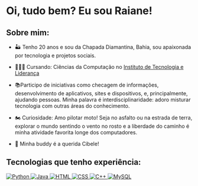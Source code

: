 # Oi, tudo bem? Eu sou Raiane!

## Sobre mim: 

* 🏜️ Tenho 20 anos e sou da Chapada Diamantina, Bahia, sou apaixonada por tecnologia e projetos sociais.

* 👩🏽‍💻 Cursando: Ciências da Computação no [Instituto de Tecnologia e Liderança](https://www.inteli.edu.br/)

* 📚Participo de iniciativas como checagem de informações, desenvolvimento de aplicativos, sites e dispositivos, e, principalmente, ajudando pessoas. Minha palavra é interdisciplinaridade: adoro misturar tecnologia com outras áreas do conhecimento.
  
* 🏍️ Curiosidade: Amo pilotar moto! Seja no asfalto ou na estrada de terra, explorar o mundo sentindo o vento no rosto e a liberdade do caminho é minha atividade favorita longe dos computadores.

* 🤝 Minha buddy é a querida Cibele!


## Tecnologias que tenho experiência:

<div>
  <a href="https://www.python.org/" target="_blank">
    <img src="https://img.shields.io/badge/-Python-3776AB?style=flat-square&logo=python&logoColor=white" alt="Python"/>
  </a>
  <a href="https://www.java.com/" target="_blank">
    <img src="https://img.shields.io/badge/-Java-007396?style=flat-square&logo=java&logoColor=white" alt="Java"/>
  </a>
  <a href="https://www.w3.org/html/" target="_blank">
    <img src="https://img.shields.io/badge/-HTML-E34F26?style=flat-square&logo=html5&logoColor=white" alt="HTML"/>
  </a>
  <a href="https://www.w3.org/Style/CSS/" target="_blank">
    <img src="https://img.shields.io/badge/-CSS-1572B6?style=flat-square&logo=css3&logoColor=white" alt="CSS"/>
  </a>
  <a href="https://isocpp.org/" target="_blank">
    <img src="https://img.shields.io/badge/-C%2B%2B-00599C?style=flat-square&logo=cplusplus&logoColor=white" alt="C++"/>
  </a>
  <a href="https://www.mysql.com/" target="_blank">
    <img src="https://img.shields.io/badge/-MySQL-4479A1?style=flat-square&logo=mysql&logoColor=white" alt="MySQL"/>
  </a>
</div>




<!--
**raianeab/raianeab** is a ✨ _special_ ✨ repository because its `README.md` (this file) appears on your GitHub profile.

Here are some ideas to get you started:

- 🔭 I’m currently working on ...
- 🌱 I’m currently learning ...
- 👯 I’m looking to collaborate on ...
- 🤔 I’m looking for help with ...
- 💬 Ask me about ...
- 📫 How to reach me: ...
- 😄 Pronouns: ...
- ⚡ Fun fact: ...
-->
